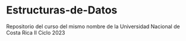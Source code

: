 # Estructuras-de-Datos
Repositorio del curso del mismo nombre de la Universidad Nacional de Costa Rica II Ciclo 2023

